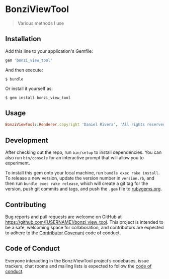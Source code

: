 # BonziViewTool

> Various methods I use

## Installation

Add this line to your application's Gemfile:

```ruby
gem 'bonzi_view_tool'
```

And then execute:

    $ bundle

Or install it yourself as:

    $ gem install bonzi_view_tool

## Usage
```ruby
BonziViewTool::Renderer.copyright 'Daniel Rivera', 'All rights reserved'
```
## Development

After checking out the repo, run `bin/setup` to install dependencies. You can also run `bin/console` for an interactive prompt that will allow you to experiment.

To install this gem onto your local machine, run `bundle exec rake install`. To release a new version, update the version number in `version.rb`, and then run `bundle exec rake release`, which will create a git tag for the version, push git commits and tags, and push the `.gem` file to [rubygems.org](https://rubygems.org).

## Contributing

Bug reports and pull requests are welcome on GitHub at https://github.com/[USERNAME]/bonzi_view_tool. This project is intended to be a safe, welcoming space for collaboration, and contributors are expected to adhere to the [Contributor Covenant](http://contributor-covenant.org) code of conduct.

## Code of Conduct

Everyone interacting in the BonziViewTool project’s codebases, issue trackers, chat rooms and mailing lists is expected to follow the [code of conduct](https://github.com/[USERNAME]/bonzi_view_tool/blob/master/CODE_OF_CONDUCT.md).
